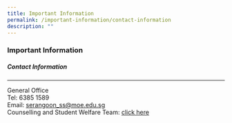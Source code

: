 ```yaml
---
title: Important Information
permalink: /important-information/contact-information
description: ""
---
```

### Important Information

##### Contact Information
-------------------
General Office  
Tel: 6385 1589  
Email: [serangoon\_ss@moe.edu.sg](mailto:serangoon_ss@moe.edu.sg)  
Counselling and Student Welfare Team: [click here](https://docs.google.com/forms/d/e/1FAIpQLSfvCmkTNPsNq9MM-I20v9IvucL-_j6N69d5QhRmvJuozHpKUg/viewform)